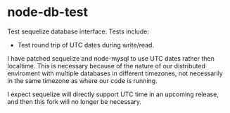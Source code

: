 # node-db-test #

Test sequelize database interface. Tests include:

- Test round trip of UTC dates during write/read.

I have patched sequelize and node-mysql to use UTC dates rather then localtime.
This is necessary because of the nature of our distributed enviroment with multiple
databases in different timezones, not necessarily in the same timezone as where our
code is running.

I expect sequelize will directly support UTC time in an upcoming release, and then
this fork will no longer be necessary.